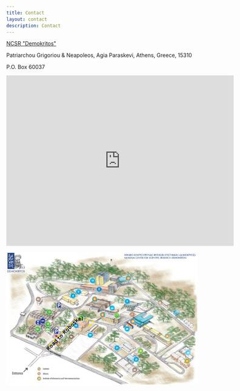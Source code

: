 ```yaml
---
title: Contact
layout: contact
description: Contact
---
```


<a href="https://www.demokritos.gr" target="_blank">NCSR "Demokritos"</a>

Patriarchou Grigoriou & Neapoleos, Agia Paraskevi, Athens, Greece, 15310

P.O. Box 60037


<iframe src="https://www.google.com/maps/embed?pb=!1m18!1m12!1m3!1d3144.0444651230596!2d23.816965050098347!3d37.99942330687758!2m3!1f0!2f0!3f0!3m2!1i1024!2i768!4f13.1!3m3!1m2!1s0x14a199b6b3df3ba7%3A0xdba18de74bb02245!2sNCSR%20%22Demokritos%22!5e0!3m2!1sen!2sgr!4v1675704747955!5m2!1sen!2sgr" width="600" height="450" style="border:0;" allowfullscreen="" loading="lazy" referrerpolicy="no-referrer-when-downgrade"></iframe>

![Map](/images/illustrations/ncsr_map.png)
